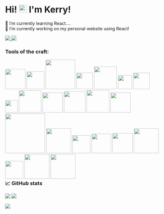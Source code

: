 

<!--
**klcreech/klcreech** is a ✨ _special_ ✨ repository because its `README.md` (this file) appears on your GitHub profile.

Here are some ideas to get you started:

- 🔭 I’m currently working on ...
- 🌱 I’m currently learning ...
- 👯 I’m looking to collaborate on ...
- 🤔 I’m looking for help with ...
- 💬 Ask me about ...
- 📫 How to reach me: ...
- 😄 Pronouns: ...
- ⚡ Fun fact: ...
-->

### <h1>Hi! <img src="https://user-images.githubusercontent.com/66389478/231745271-9ed4fa59-4a5e-4925-a506-35222a986e26.gif" width="25"/> I'm Kerry!</h1>




🌱 I’m currently learning React....<br>
🔭 I’m currently working on my personal website using React!

<a href="https://www.linkedin.com/in/kerry-creech/">
    <img src="https://img.shields.io/badge/LINKEDIN-12100E?logo=linkedin&color=282A36&logoColor=white" />
</a>
<a href="https://kerrycreech.art/">
    <img src="https://img.shields.io/badge/WEBSITE-12100E?logo=html5&color=282A36&logoColor=white" />
</a>

<h3>Tools of the craft:</h3>
<div style="float: left;">
<img src="https://img.shields.io/badge/HTML5-E34F26?style=for-the-badge&logo=html5&logoColor=white" width="65" />
<img src="https://img.shields.io/badge/CSS3-1572B6?style=for-the-badge&logo=css3&logoColor=white" width="57"/>
<img src="https://img.shields.io/badge/JavaScript-323330?style=for-the-badge&logo=javascript&logoColor=F7DF1E" width="95"/>
<img src="https://img.shields.io/badge/PHP-777BB4?style=for-the-badge&logo=php&logoColor=white" width="53"/>    
<img src="https://img.shields.io/badge/Python-FFD43B?style=for-the-badge&logo=python&logoColor=blue" width="73"/>   
<img src="https://img.shields.io/badge/C%23-239120?style=for-the-badge&logo=c-sharp&logoColor=white" width="45"/>  
<img src="https://img.shields.io/badge/C%2B%2B-00599C?style=for-the-badge&logo=c%2B%2B&logoColor=white" width="53"/> 
<img src="https://img.shields.io/badge/java-%23ED8B00.svg?style=for-the-badge&logo=java&logoColor=white" width="40"/>     
<img src="https://img.shields.io/badge/django-%23092E20.svg?style=for-the-badge&logo=django&logoColor=white" width="72"/>
<img src="https://img.shields.io/badge/flask-%23000.svg?style=for-the-badge&logo=flask&logoColor=white" width="65"/>
<img src="https://img.shields.io/badge/jquery-%230769AD.svg?style=for-the-badge&logo=jquery&logoColor=white" width="69"/>
<img src="https://img.shields.io/badge/node.js-6DA55F?style=for-the-badge&logo=node.js&logoColor=white" width="73"/>   
<img src="https://img.shields.io/badge/react-%2320232a.svg?style=for-the-badge&logo=react&logoColor=%2361DAFB" width="65"/> 
<img src="https://img.shields.io/badge/adobe%20photoshop-%2331A8FF.svg?style=for-the-badge&logo=adobe%20photoshop&logoColor=white" width="128"/>
<img src="https://img.shields.io/badge/Adobe%20XD-470137?style=for-the-badge&logo=Adobe%20XD&logoColor=#FF61F6" width="80"/>
<img src="https://img.shields.io/badge/Gimp-657D8B?style=for-the-badge&logo=gimp&logoColor=FFFFFF" width="58"/>
<img src="https://img.shields.io/badge/Krita-203759?style=for-the-badge&logo=krita&logoColor=EEF37B" width="63"/>
<img src="https://img.shields.io/badge/mysql-%2300f.svg?style=for-the-badge&logo=mysql&logoColor=white" width="65"/>
<img src="https://img.shields.io/badge/postgres-%23316192.svg?style=for-the-badge&logo=postgresql&logoColor=white" width="80"/>
<img src="https://img.shields.io/badge/Brave-FB542B?style=for-the-badge&logo=Brave&logoColor=white" width="58"/>
<img src="https://img.shields.io/badge/Firefox-FF7139?style=for-the-badge&logo=Firefox-Browser&logoColor=white" width="80"/>
<img src="https://img.shields.io/badge/Google%20Chrome-4285F4?style=for-the-badge&logo=GoogleChrome&logoColor=white" width="80"/>
    
</div>


### 📈 GitHub stats

<img src="https://github-readme-stats.vercel.app/api/top-langs?username=klcreech&&layout=compact&theme=prussian"/>

<img src="https://github-readme-stats.vercel.app/api?username=klcreech&show_icons=true&theme=prussian"/>

<p><img src="https://github-readme-streak-stats.herokuapp.com/?user=klcreech&theme=prussian"/></p>



